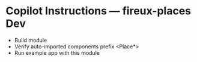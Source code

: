 # Copilot Instructions — fireux-places Dev

- Build module
- Verify auto-imported components prefix <Place*>
- Run example app with this module
